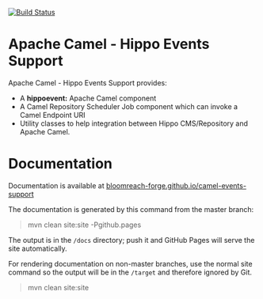 [![Build Status](https://travis-ci.org/bloomreach-forge/camel-events-support.svg?branch=develop)](https://travis-ci.org/bloomreach-forge/camel-events-support)

# Apache Camel - Hippo Events Support

Apache Camel - Hippo Events Support provides: 
- A **hippoevent:** Apache Camel component
- A Camel Repository Scheduler Job component which can invoke a Camel Endpoint URI
- Utility classes to help integration between Hippo CMS/Repository and Apache Camel.

# Documentation 

Documentation is available at [bloomreach-forge.github.io/camel-events-support](https://bloomreach-forge.github.io/camel-events-support)

The documentation is generated by this command from the master branch:

 > mvn clean site:site -Pgithub.pages 
 
The output is in the ```/docs``` directory; push it and GitHub Pages will serve the site automatically. 

For rendering documentation on non-master branches, use the normal site command so the output will be in the ```/target``` 
and therefore ignored by Git.

 > mvn clean site:site